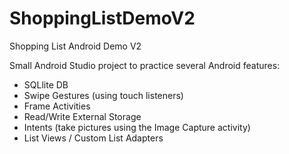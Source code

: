 # ShoppingListDemoV2
Shopping List Android Demo V2

Small Android Studio project to practice several Android features:
- SQLlite DB
- Swipe Gestures (using touch listeners)
- Frame Activities
- Read/Write External Storage 
- Intents (take pictures using the Image Capture activity)
- List Views / Custom List Adapters 
